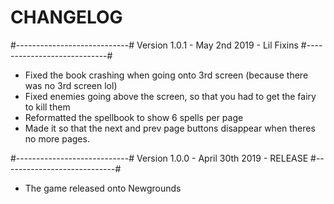 # CHANGELOG

#----------------------------#
Version 1.0.1 - May 2nd 2019 - Lil Fixins
#----------------------------#
- Fixed the book crashing when going onto 3rd screen (because there was no 3rd screen lol)
- Fixed enemies going above the screen, so that you had to get the fairy to kill them
- Reformatted the spellbook to show 6 spells per page
- Made it so that the next and prev page buttons disappear when theres no more pages.


#----------------------------#
Version 1.0.0 - April 30th 2019 - RELEASE
#----------------------------#
- The game released onto Newgrounds